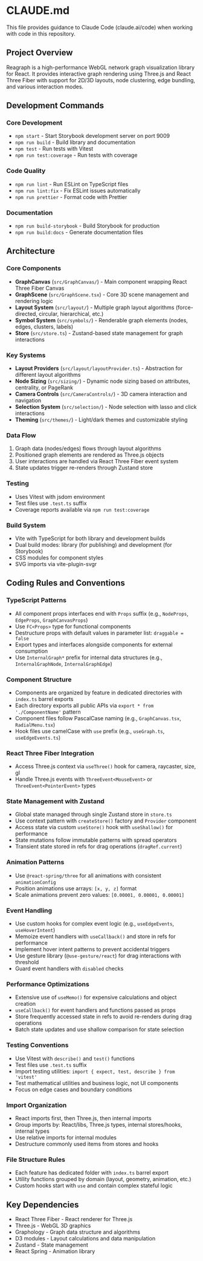 # CLAUDE.md

This file provides guidance to Claude Code (claude.ai/code) when working with code in this repository.

## Project Overview

Reagraph is a high-performance WebGL network graph visualization library for React. It provides interactive graph rendering using Three.js and React Three Fiber with support for 2D/3D layouts, node clustering, edge bundling, and various interaction modes.

## Development Commands

### Core Development
- `npm start` - Start Storybook development server on port 9009
- `npm run build` - Build library and documentation
- `npm test` - Run tests with Vitest
- `npm run test:coverage` - Run tests with coverage

### Code Quality
- `npm run lint` - Run ESLint on TypeScript files
- `npm run lint:fix` - Fix ESLint issues automatically  
- `npm run prettier` - Format code with Prettier

### Documentation
- `npm run build-storybook` - Build Storybook for production
- `npm run build:docs` - Generate documentation files

## Architecture

### Core Components
- **GraphCanvas** (`src/GraphCanvas/`) - Main component wrapping React Three Fiber Canvas
- **GraphScene** (`src/GraphScene.tsx`) - Core 3D scene management and rendering logic
- **Layout System** (`src/layout/`) - Multiple graph layout algorithms (force-directed, circular, hierarchical, etc.)
- **Symbol System** (`src/symbols/`) - Renderable graph elements (nodes, edges, clusters, labels)
- **Store** (`src/store.ts`) - Zustand-based state management for graph interactions

### Key Systems
- **Layout Providers** (`src/layout/layoutProvider.ts`) - Abstraction for different layout algorithms
- **Node Sizing** (`src/sizing/`) - Dynamic node sizing based on attributes, centrality, or PageRank
- **Camera Controls** (`src/CameraControls/`) - 3D camera interaction and navigation
- **Selection System** (`src/selection/`) - Node selection with lasso and click interactions
- **Theming** (`src/themes/`) - Light/dark themes and customizable styling

### Data Flow
1. Graph data (nodes/edges) flows through layout algorithms
2. Positioned graph elements are rendered as Three.js objects
3. User interactions are handled via React Three Fiber event system
4. State updates trigger re-renders through Zustand store

### Testing
- Uses Vitest with jsdom environment
- Test files use `.test.ts` suffix
- Coverage reports available via `npm run test:coverage`

### Build System
- Vite with TypeScript for both library and development builds
- Dual build modes: library (for publishing) and development (for Storybook)
- CSS modules for component styles
- SVG imports via vite-plugin-svgr

## Coding Rules and Conventions

### TypeScript Patterns
- All component props interfaces end with `Props` suffix (e.g., `NodeProps`, `EdgeProps`, `GraphCanvasProps`)
- Use `FC<Props>` type for functional components
- Destructure props with default values in parameter list: `draggable = false`
- Export types and interfaces alongside components for external consumption
- Use `InternalGraph*` prefix for internal data structures (e.g., `InternalGraphNode`, `InternalGraphEdge`)

### Component Structure
- Components are organized by feature in dedicated directories with `index.ts` barrel exports
- Each directory exports all public APIs via `export * from './ComponentName'` pattern
- Component files follow PascalCase naming (e.g., `GraphCanvas.tsx`, `RadialMenu.tsx`)
- Hook files use camelCase with `use` prefix (e.g., `useGraph.ts`, `useEdgeEvents.ts`)

### React Three Fiber Integration
- Access Three.js context via `useThree()` hook for camera, raycaster, size, gl
- Handle Three.js events with `ThreeEvent<MouseEvent>` or `ThreeEvent<PointerEvent>` types

### State Management with Zustand
- Global state managed through single Zustand store in `store.ts`
- Use context pattern with `createStore()` factory and `Provider` component  
- Access state via custom `useStore()` hook with `useShallow()` for performance
- State mutations follow immutable patterns with spread operators
- Transient state stored in refs for drag operations (`dragRef.current`)

### Animation Patterns
- Use `@react-spring/three` for all animations with consistent `animationConfig`
- Position animations use arrays: `[x, y, z]` format
- Scale animations prevent zero values: `[0.00001, 0.00001, 0.00001]`

### Event Handling
- Use custom hooks for complex event logic (e.g., `useEdgeEvents`, `useHoverIntent`)
- Memoize event handlers with `useCallback()` and store in refs for performance
- Implement hover intent patterns to prevent accidental triggers
- Use gesture library (`@use-gesture/react`) for drag interactions with threshold
- Guard event handlers with `disabled` checks

### Performance Optimizations  
- Extensive use of `useMemo()` for expensive calculations and object creation
- `useCallback()` for event handlers and functions passed as props
- Store frequently accessed state in refs to avoid re-renders during drag operations
- Batch state updates and use shallow comparison for state selection

### Testing Conventions
- Use Vitest with `describe()` and `test()` functions
- Test files use `.test.ts` suffix
- Import testing utilities: `import { expect, test, describe } from 'vitest'`
- Test mathematical utilities and business logic, not UI components
- Focus on edge cases and boundary conditions

### Import Organization
- React imports first, then Three.js, then internal imports
- Group imports by: React/libs, Three.js types, internal stores/hooks, internal types
- Use relative imports for internal modules
- Destructure commonly used items from stores and hooks

### File Structure Rules
- Each feature has dedicated folder with `index.ts` barrel export
- Utility functions grouped by domain (layout, geometry, animation, etc.)
- Custom hooks start with `use` and contain complex stateful logic

## Key Dependencies
- React Three Fiber - React renderer for Three.js
- Three.js - WebGL 3D graphics  
- Graphology - Graph data structure and algorithms
- D3 modules - Layout calculations and data manipulation
- Zustand - State management
- React Spring - Animation library
